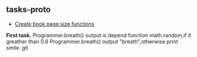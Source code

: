 ## tasks-proto

- [Create book page size functions](./bookPage.js)

**First task.**
Programmer.breath() output is depend function math.random,if it greather than 0.8 Programmer.breath() output "breath",otherwise print smile.
git 